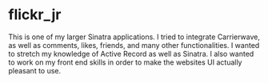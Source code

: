 flickr_jr
=========

This is one of my larger Sinatra applications. I tried to integrate Carrierwave, as well as comments, likes, friends, and many
other functionalities. I wanted to stretch my knowledge of Active Record as well as Sinatra. I also wanted to work on my front end
skills in order to make the websites UI actually pleasant to use.
